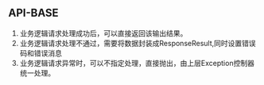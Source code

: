 ## API-BASE
1. 业务逻辑请求处理成功后，可以直接返回该输出结果。
2. 业务逻辑请求处理不通过，需要将数据封装成ResponseResult,同时设置错误码和错误消息
3. 业务逻辑请求异常时，可以不指定处理，直接抛出，由上层Exception控制器统一处理。